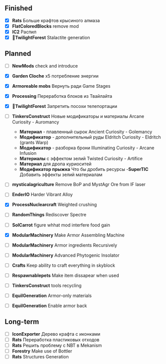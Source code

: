 Finished
-----------
- [x] **Rats** Больше крафтов крысиного алмаза
- [x] **FlatColoredBlocks** remove mod
- [x] **IC2** Распил
- [x] **🌳TwilightForest** Stalactite generation

Planned
-----------
- [ ] **NewMods** check and introduce
- [x] **Garden Cloche** х5 потребление энергии
- [x] **Armoreable mobs** Вернуть ради Game Stages
- [x] **Processing** Переработка блоков из Твайлайта
- [x] **🌳TwilightForest** Запретить посохи телепортации
- [ ] **TinkersConstruct** Новые модификаторы и материалы	Arcane Curiosity - Auromancy
  - **Материал** - плавленный сырок	Ancient Curiosity - Golemancy
  - **Модификатор** - дополнительный руды	Eldritch Curiosity - Eldritch (grants Warp)
  - **Модификатор** - разборка брони	Illuminating Curiosity - Arcane Infusion
  - **Материалы** с эффектом зелий	Twisted Curiosity - Artifice
  - **Материал** для дропа куриоситей
  - **Модификатор прыжка** Что бы дробить ресурсы
  -**SuperTIC** Добавить эффекты зелий материалам
- [ ] **mysticalagriculture** Remove BoP and MystAgr Ore from IF laser
- [ ] **EnderIO** Harder Vibrant Alloy
- [x] **ProcessNuclearcraft** Weighted crushing
- [ ] **RandomThings** Rediscover Spectre
- [ ] **SolCarrot** figure whhat mod interfere food gain
- [x] **ModularMachinery** Make Armor Assembling Machine
- [ ] **ModularMachinery** Armor ingredients Recursively
- [ ] **ModularMachinery** Advanced Phytogenic Insolator
- [ ] **Crafts** Keep ability to craft everything in skyblock
- [ ] **Respawnablepets** Make item dissapear when used
- [ ] **TinkersConstruct** tools recycling
- [ ] **EquilGeneration** Armor-only  materials
- [ ] **EquilGeneration** Enable armor back



Long-term
-----------
- [ ] **IconExporter** Дерево крафта с иконками
- [ ] **Rats** Переработка пластиковых отходов
- [ ] **Rats** Решить проблему с NBT в Mekanism
- [ ] **Forestry** Make use of Bottler
- [ ] **Rats** Structures Generation